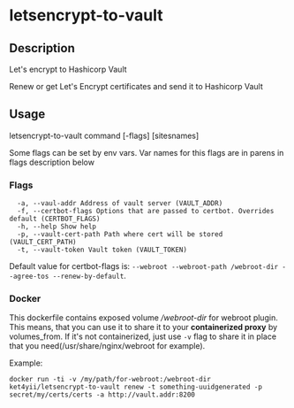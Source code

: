 # letsencrypt-to-vault

## Description
Let's encrypt to Hashicorp Vault

Renew or get Let's Encrypt certificates and send it to Hashicorp Vault

## Usage
  letsencrypt-to-vault command [-flags] [sitesnames]

  Some flags can be set by env vars.
  Var names for this flags are in parens in flags description below
### Flags
      -a, --vaul-addr Address of vault server (VAULT_ADDR)
      -f, --certbot-flags Options that are passed to certbot. Overrides default (CERTBOT_FLAGS)
      -h, --help Show help
      -p, --vault-cert-path Path where cert will be stored (VAULT_CERT_PATH)
      -t, --vault-token Vault token (VAULT_TOKEN)

Default value for certbot-flags is: ```--webroot --webroot-path /webroot-dir --agree-tos --renew-by-default```.

### Docker

This dockerfile contains exposed volume */webroot-dir* for webroot plugin.
This means, that you can use it to share it to your **containerized proxy** by volumes_from.
If it's not containerized, just use ```-v``` flag to share it in place that you need(/usr/share/nginx/webroot for example).

Example:
```
docker run -ti -v /my/path/for-webroot:/webroot-dir ket4yii/letsencrypt-to-vault renew -t something-uuidgenerated -p secret/my/certs/certs -a http://vault.addr:8200
```
